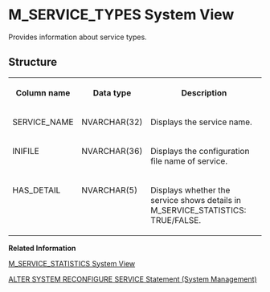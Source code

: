 <!-- loio20c4d1dc751910148e5d947af2f72eae -->

# M\_SERVICE\_TYPES System View

Provides information about service types.



<a name="loio20c4d1dc751910148e5d947af2f72eae___m__s_e_r_v_i_c_e__t_y_p_e_s_1struct_M_SERVICE_TYPES"/>

## Structure


<table>
<tr>
<th valign="top">

Column name



</th>
<th valign="top">

Data type



</th>
<th valign="top">

Description



</th>
</tr>
<tr>
<td valign="top">

SERVICE\_NAME



</td>
<td valign="top">

NVARCHAR\(32\)



</td>
<td valign="top">

Displays the service name.



</td>
</tr>
<tr>
<td valign="top">

INIFILE



</td>
<td valign="top">

NVARCHAR\(36\)



</td>
<td valign="top">

Displays the configuration file name of service.



</td>
</tr>
<tr>
<td valign="top">

HAS\_DETAIL



</td>
<td valign="top">

NVARCHAR\(5\)



</td>
<td valign="top">

Displays whether the service shows details in M\_SERVICE\_STATISTICS: TRUE/FALSE.



</td>
</tr>
</table>

**Related Information**  


[M\_SERVICE\_STATISTICS System View](m-service-statistics-system-view-20c460b.md "Provides statistics on active services.")

[ALTER SYSTEM RECONFIGURE SERVICE Statement \(System Management\)](../../010-SQL-Reference/012-SQL-Statements/alter-system-reconfigure-service-statement-system-management-20d23ea.md "Reconfigures a specified service by applying the current configuration parameters.")


